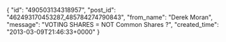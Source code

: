  {
   "id": "490503134318957",
   "post_id": "462493170453287_485784274790843",
   "from_name": "Derek Moran",
   "message": "VOTING SHARES = NOT Common Shares ?",
   "created_time": "2013-03-09T21:46:33+0000"
 }
